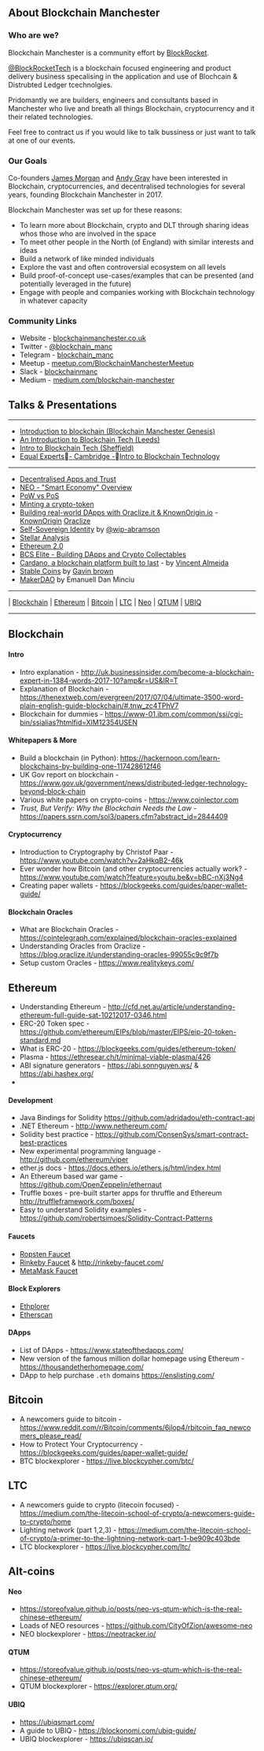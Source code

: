 ## About Blockchain Manchester

### Who are we?

Blockchain Manchester is a community effort by [BlockRocket](http://blockrocket.tech).

[@BlockRocketTech](https://twitter.com/blockrockettech) is a blockchain focused engineering and product delivery business specalising in the application and use of Blochcain & Distrubted Ledger tcechnolgies. 

Pridomantly we are builders, engineers and consultants based in Manchester who live and breath all things Blockchain, cryptocurrency and it their related technologies. 

Feel free to contract us if you would like to talk bussiness or just want to talk at one of our events.

### Our Goals

Co-founders [James Morgan](https://github.com/jamesmorgan) and [Andy Gray](https://github.com/andygray) have been interested in Blockchain, cryptocurrencies, and decentralised technologies for several years, founding Blockchain Manchester in 2017.

Blockchain Manchester was set up for these reasons:

* To learn more about Blockchain, crypto and DLT through sharing ideas whos those who are involved in the space
* To meet other people in the North (of England) with similar interests and ideas
* Build a network of like minded individuals
* Explore the vast and often controversial ecosystem on all levels
* Build proof-of-concept use-cases/examples that can be presented (and potentially leveraged in the future)
* Engage with people and companies working with Blockchain technology in whatever capacity

### Community Links

* Website - [blockchainmanchester.co.uk](www.blockchainmanchester.co.uk)
* Twitter - [@blockchain_manc](https://twitter.com/blockchain_manc)
* Telegram - [blockchain_manc](https://t.me/blockchain_manc)
* Meetup - [meetup.com/BlockchainManchesterMeetup](https://www.meetup.com/BlockchainManchesterMeetup)
* Slack - [blockchainmanc](https://join.slack.com/t/blockchainmanc/shared_invite/enQtMjU4MTczNjgyMTk1LWE2NjYwZDA4ZmYzM2U4NjBkNTk5MDMyZjI5MWFjYzc4YTU1MDExZWI0MzRkYzQ1YTQ0YjI1ZjY5MGUyMTVhYTA)
* Medium - [medium.com/blockchain-manchester](https://medium.com/blockchain-manchester)

## Talks & Presentations 
-------


* [Introduction to blockchain (Blockchain Manchester Genesis)](https://docs.google.com/presentation/d/e/2PACX-1vRfV5OG6zovxvhTgykZzMCjJ9Gq6WohSB3l1NF_ijZYV00qjWHMERm2D-MgPnIRhHqAATjMenTz6-cb/pub?start=false&loop=false&delayms=3000)
* [An Introduction to Blockchain Tech (Leeds)](https://docs.google.com/presentation/d/e/2PACX-1vT-OOmA48GiwtyDNgHxbPoLysBhv5lKRCF0Fu84p2pBeB5DJo7ya_EmOe3YJLyKyEWBhHncCtcJcP0I/pub?start=true&loop=false&delayms=3000)
* [Intro to Blockchain Tech (Sheffield)](https://docs.google.com/presentation/d/e/2PACX-1vR63xyLARMjlDFbXCJEV4N69d8zE-AWJBnApWbSMLgOw3wQES0Pxr1rhkDw-1qzTEPxC4h7VZN5e4hg/pub?start=true&loop=true&delayms=3000)
* [Equal Experts- Cambridge -Intro to Blockchain Technology](https://docs.google.com/presentation/d/e/2PACX-1vTeP0yx9jgFTAmI8jFJ5S-d3hV2hXXZtEsPv6pM8lYWbvGsiHA11VeDLg4jfWlTMnMyYBp6EzBv93up/pub?start=false&loop=false&delayms=3000)


-------


* [Decentralised Apps and Trust](https://docs.google.com/presentation/d/e/2PACX-1vQF-3ZyBUCCPtSbMTm_K2EegLOKzDovLJ5LUo3W6uVFAZD0clDP6nwuK8vdeXYpkHGzKoTmmTvZP72k/pub?start=true&loop=true&delayms=3000)
* [NEO - "Smart Economy" Overview](https://docs.google.com/presentation/d/e/2PACX-1vQDxynpxpcyRjgWHZVb9daOgVlMU8emTJlEt7tvre8QUjtog1FN7PbH-bvtNcYkbUCfqauqxYFEPMWc/pub?start=true&loop=true&delayms=3000)
* [PoW vs PoS](https://docs.google.com/presentation/d/1Og8G_D1KJoURabFIRiCMKM2VaXi3Lg0APirORHNwQ4I/edit#slide=id.g323b1ae625_1_267)
* [Minting a crypto-token](https://docs.google.com/presentation/d/e/2PACX-1vTpYvonoq1e4RDVptIZJGRl8PVH95lMDbuy3YvXZqQzEnYkOYsVld8nHcJcW71SbgZJ0Boq8LdZmZ4P/pub?start=true&loop=true&delayms=5000)
* [Building real-world DApps with Oraclize.it & KnownOrigin.io](https://docs.google.com/presentation/d/e/2PACX-1vR9j19Pi7NtRJs5IzMGQO0KKsI4qaewPVpDL1fQkKtZ69Zc8kLz5n8AZ4_RQ3Lglzs_Htk3wHmHVRhj/pub?start=true&loop=true&delayms=5000) -  [KnownOrigin](www.knownorigin.io) [Oraclize](www.oraclize.it)
* [Self-Sovereign Identity](https://docs.google.com/presentation/d/e/2PACX-1vSX7wp80pLK8lVvlfrU_RZVKs0Qx-xI6DQdae6XADGaopMUkKgmdipbfPGbxhOT-S2x0Mdap661Q4eo/pub?start=true&loop=true&delayms=3000) by [@wip-abramson](https://github.com/wip-abramson)
* [Stellar Analysis](https://docs.google.com/presentation/d/e/2PACX-1vTShFBJDr4vnYhEvP2WH7DdbqA9SOhccLRKaAFw6_rr5d4dxIqUlvqSbUxjmP0X3GIWZgl3qusooFSF/pub?start=true&loop=true&delayms=3000)
* [Ethereum 2.0](https://docs.google.com/presentation/d/e/2PACX-1vSOxFlhRt0TaGn2WJc5BlEMg6A2LnjJapgNLKOKlu8ZMNuMKdUuNvYhCY3R9vUJUAg2rSdlFfT8NSYG/pub?start=false&loop=false&delayms=3000)
* [BCS Elite - Building DApps and Crypto Collectables](https://docs.google.com/presentation/d/e/2PACX-1vQ9TOk-Q3h8u4t7l0uPttaFaTh-uqkH6VyNFzYoTfdTm1PnM9djMz7TRH5I9RqoqFQv-nWazRYsx86v/pub?start=false&loop=false&delayms=3000)
* [Cardano, a blockchain platform built to last](https://docs.google.com/presentation/d/1cHlCGhm3_f2P97pazqEpo0zQRqNdQg--s4vX9vP8F9c/edit#slide=id.p) - by [Vincent Almeida](https://twitter.com/VincentMdA) 
* [Stable Coins](https://github.com/blockchainmanc/blockchain-reading-list/blob/master/presentations/Stable%20Coins.pptx) by [Gavin brown](https://twitter.com/gavinb_finance)
* [MakerDAO](https://github.com/blockchainmanc/blockchain-reading-list/blob/master/presentations/Maker%20%40blockchainmcr.pptx) by Emanuell Dan Minciu

-------

| [Blockchain](#blockchain) | [Ethereum](#ethereum) | [Bitcoin](#bitcoin) | [LTC](#ltc) | [Neo](#neo) | [QTUM](#qtum) | [UBIQ](#ubiq)


--------

## Blockchain

#### Intro

* Intro explanation - http://uk.businessinsider.com/become-a-blockchain-expert-in-1384-words-2017-10?amp&r=US&IR=T
* Explanation of Blockchain - https://thenextweb.com/evergreen/2017/07/04/ultimate-3500-word-plain-english-guide-blockchain/#.tnw_zc4TPhV7
* Blockchain for dummies - https://www-01.ibm.com/common/ssi/cgi-bin/ssialias?htmlfid=XIM12354USEN

#### Whitepapers & More

* Build a blockchain (in Python): https://hackernoon.com/learn-blockchains-by-building-one-117428612f46
* UK Gov report on blockchain - https://www.gov.uk/government/news/distributed-ledger-technology-beyond-block-chain
* Various white papers on crypto-coins - https://www.coinlector.com
* _Trust, But Verify: Why the Blockchain Needs the Law_ - https://papers.ssrn.com/sol3/papers.cfm?abstract_id=2844409

#### Cryptocurrency

* Introduction to Cryptography by Christof Paar - https://www.youtube.com/watch?v=2aHkqB2-46k
* Ever wonder how Bitcoin (and other cryptocurrencies actually work? - https://www.youtube.com/watch?feature=youtu.be&v=bBC-nXj3Ng4
* Creating paper wallets - https://blockgeeks.com/guides/paper-wallet-guide/

#### Blockchain Oracles
* What are Blockchain Oracles - https://cointelegraph.com/explained/blockchain-oracles-explained
* Understanding Oracles from Oraclize - https://blog.oraclize.it/understanding-oracles-99055c9c9f7b
* Setup custom Oracles - https://www.realitykeys.com/

## Ethereum

* Understanding Ethereum - http://cfd.net.au/article/understanding-ethereum-full-guide-sat-10212017-0346.html
* ERC-20 Token spec - https://github.com/ethereum/EIPs/blob/master/EIPS/eip-20-token-standard.md
* What is ERC-20 - https://blockgeeks.com/guides/ethereum-token/
* Plasma - https://ethresear.ch/t/minimal-viable-plasma/426
* ABI signature generators - https://abi.sonnguyen.ws/ & https://abi.hashex.org/
* 

#### Development

* Java Bindings for Solidity https://github.com/adridadou/eth-contract-api
* .NET Ethereum - http://www.nethereum.com/
* Solidity best practice - https://github.com/ConsenSys/smart-contract-best-practices
* New experimental programming language - http://github.com/ethereum/viper
* ether.js docs - https://docs.ethers.io/ethers.js/html/index.html
* An Ethereum based war game - https://github.com/OpenZeppelin/ethernaut
* Truffle boxes - pre-built starter apps for thruffle and Ethereum http://truffleframework.com/boxes/
* Easy to understand Solidity examples - https://github.com/robertsimoes/Solidity-Contract-Patterns

#### Faucets

* [Ropsten Faucet](http://faucet.ropsten.be:3001/)
* [Rinkeby Faucet](https://faucet.rinkeby.io/) & http://rinkeby-faucet.com/
* [MetaMask Faucet](https://faucet.metamask.io)

#### Block Explorers
* [Ethplorer](https://ethplorer.io)
* [Etherscan](https://etherscan.io)

#### DApps

* List of DApps - https://www.stateofthedapps.com/
* New version of the famous million dollar homepage using Ethereum - https://thousandetherhomepage.com/
* DApp to help purchase `.eth` domains https://enslisting.com/

## Bitcoin

* A newcomers guide to bitcoin - https://www.reddit.com/r/Bitcoin/comments/6jlop4/rbitcoin_faq_newcomers_please_read/
* How to Protect Your Cryptocurrency - https://blockgeeks.com/guides/paper-wallet-guide/
* BTC blockexplorer - https://live.blockcypher.com/btc/

## LTC

* A newcomers guide to crypto (litecoin focused) - https://medium.com/the-litecoin-school-of-crypto/a-newcomers-guide-to-crypto/home
* Lighting network (part 1,2,3) - https://medium.com/the-litecoin-school-of-crypto/a-primer-to-the-lightning-network-part-1-be909c403bde
* LTC blockexplorer - https://live.blockcypher.com/ltc/

## Alt-coins

#### Neo

* https://storeofvalue.github.io/posts/neo-vs-qtum-which-is-the-real-chinese-ethereum/
* Loads of NEO resources - https://github.com/CityOfZion/awesome-neo
* NEO blockexplorer - https://neotracker.io/

#### QTUM

* https://storeofvalue.github.io/posts/neo-vs-qtum-which-is-the-real-chinese-ethereum/
* QTUM blockexplorer - https://explorer.qtum.org/

#### UBIQ

* https://ubiqsmart.com/
* A guide to UBIQ - https://blockonomi.com/ubiq-guide/
* UBIQ blockexplorer - https://ubiqscan.io/
